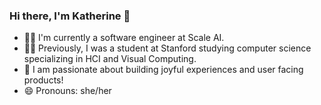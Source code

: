 ### Hi there, I'm Katherine 👋
- 👩‍💻 I'm currently a software engineer at Scale AI.
- 🧑‍🎓 Previously, I was a student at Stanford studying computer science specializing in HCI and Visual Computing.
- 🌱 I am passionate about building joyful experiences and user facing products!
- 😄 Pronouns: she/her

<!--
**katchen1/katchen1** is a ✨ _special_ ✨ repository because its `README.md` (this file) appears on your GitHub profile.

Here are some ideas to get you started:

- 🔭 I’m currently working on ...
- 🌱 I’m currently learning ...
- 👯 I’m looking to collaborate on ...
- 🤔 I’m looking for help with ...
- 💬 Ask me about ...
- 📫 How to reach me: ...
- 😄 Pronouns: ...
- ⚡ Fun fact: ...
-->
